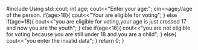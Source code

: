 
#include<iostream>
Using std::cout;
int age;
cout<<"Enter your age:";
cin>>age;//age of the person.
if(age>18){
cout<<"Your are eligible for voting";
}
else if(age=18){
cout<<"you are  eligible for voting,your age is just crossed 17 and now you are the youth";
}
else if(age<18){
cout<<"you are not eligible for voting because you are still under 18 and you are a child";
}
else{
cout<<"you enter the invalid data";
}
return 0;
}


     
        
   
               
          
        
        
    
                     
       
               
                  
                   
                     
                      
           
                   
                   
                      
                       

                      
               
                         
                         
                       
                   
                        
                 
  
   
      
     
     

         
       
         
      



      
   
    







   
                    
                     
              
              
                  
                     
                      
                   

                      
               
                        
                         
                       

    


        
